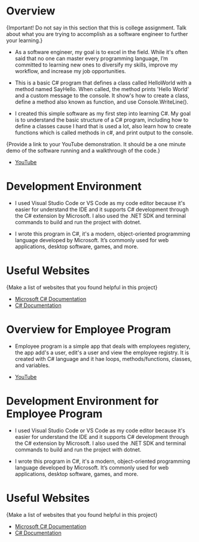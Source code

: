 # Overview

{Important!  Do not say in this section that this is college assignment.  Talk about what you are trying to accomplish as a software engineer to further your learning.} 
- As a software engineer, my goal is to excel in the field. While it's often said that no one can master every programming language, I’m committed to learning new ones to diversify my skills, improve my workflow, and increase my job opportunities.

- This is a basic C# program that defines a class called HelloWorld with a method named SayHello. When called, the method prints 'Hello World' and a custom message to the console. It show's how to create a class, define a method also known as function, and use Console.WriteLine(). 

- I created this simple software as my first step into learning C#. My goal is to understand the basic structure of a C# program, including how to define a classes cause I hard that is used a lot, also learn how to create functions which is called methods in c#, and print output to the console. 

{Provide a link to your YouTube demonstration.  It should be a one minute demo of the software running and a walkthrough of the code.}

* [YouTube](https://youtu.be/tmqLJZgBsIg)

# Development Environment

- I used Visual Studio Code or VS Code as my code editor because it's easier for understand the IDE and it supports C# development through the C# extension by Microsoft. I also used the .NET SDK and terminal commands to build and run the project with dotnet.

- I wrote this program in C#, it's a modern, object-oriented programming language developed by Microsoft. It’s commonly used for web applications, desktop software, games, and more. 

# Useful Websites

{Make a list of websites that you found helpful in this project}
* [Microsoft C# Documentation](https://learn.microsoft.com/en-us/dotnet/csharp/)
* [C# Documentation](https://learn.microsoft.com/en-us/dotnet/csharp/tour-of-csharp/)



# Overview for Employee Program
- Employee program is a simple app that deals with employees registery, the app add's a user, edit's a user and view the employee registry. It is created with C# language and it hae loops, methods/functions, classes, and variables.

* [YouTube](https://youtu.be/Y-UrF4vFLtc)

# Development Environment for Employee Program
- I used Visual Studio Code or VS Code as my code editor because it's easier for understand the IDE and it supports C# development through the C# extension by Microsoft. I also used the .NET SDK and terminal commands to build and run the project with dotnet.

- I wrote this program in C#, it's a modern, object-oriented programming language developed by Microsoft. It’s commonly used for web applications, desktop software, games, and more. 

# Useful Websites
{Make a list of websites that you found helpful in this project}
* [Microsoft C# Documentation](https://learn.microsoft.com/en-us/dotnet/csharp/)
* [C# Documentation](https://learn.microsoft.com/en-us/dotnet/csharp/tour-of-csharp/)